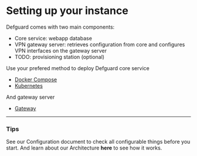 # Setting up your instance

Defguard comes with two main components:

- Core service: webapp database
- VPN gateway server: retrieves configuration from core and configures VPN interfaces on the gateway server
- TODO: provisioning station (optional)

Use your prefered method to deploy Defguard core service

- [Docker Compose](docker-compose.md)
- [Kubernetes](kubernetes.md)

And gateway server

- [Gateway](gateway.md)

--- 

### Tips
See our Configuration document to check all configurable things before you start.
And learn about our Architecture **here** to see how it works.
